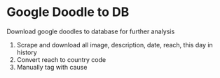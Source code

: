 # Google Doodle to DB

Download google doodles to database for further analysis

1. Scrape and download all image, description, date, reach, this day in history
2. Convert reach to country code
3. Manually tag with cause
